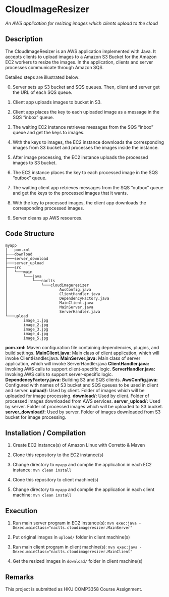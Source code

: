 # CloudImageResizer

*An AWS application for resizing images which clients upload to the cloud*

## Description

The CloudImageResizer is an AWS application implemented with Java. It accepts clients to upload images to a Amazon S3 Bucket for the Amazon EC2 workers to resize the images. In the application, clients and server processes communicate through Amazon SQS.

Detailed steps are illustrated below:



0. Server sets up S3 bucket and SQS queues. Then, client and server get the URL of each SQS queue.

1. Client app uploads images to bucket in S3.

2. Client app places the key to each uploaded image as a message in the SQS “inbox” queue.

3. The waiting EC2 instance retrieves messages from the SQS “inbox” queue and get the keys to images.

4. With the keys to images, the EC2 instance downloads the corresponding images from S3 bucket and processes the images inside the instance.

5. After image processing, the EC2 instance uploads the processed images to S3 bucket.

6. The EC2 instance places the key to each processed image in the SQS “outbox” queue.

7. The waiting client app retrieves messages from the SQS “outbox” queue and get the keys to the processed images that it wants.

8. With the key to processed images, the client app downloads the corresponding processed images.

9. Server cleans up AWS resources.

## Code Structure

```
myapp
│   pom.xml
├───download
├───server_download
├───server_upload
├───src
│   └───main
│       └───java
│           └───naclts
│               └───cloudimageresizer
│                       AwsConfig.java
│                       ClientHandler.java
│                       DependencyFactory.java
│                       MainClient.java
│                       MainServer.java
│                       ServerHandler.java
└───upload
        image_1.jpg
        image_2.jpg
        image_3.jpg
        image_4.jpg
        image_5.jpg
```

**pom.xml:** Maven configuration file containing dependencies, plugins, and build settings.
**MainClient.java:** Main class of client application, which will invoke ClientHandler.java.
**MainServer.java:** Main class of server application, which will invoke ServerHandler.java
**ClientHandler.java:** Invoking AWS calls to support client-specific logic.
**ServerHandler.java:** Invoking AWS calls to support server-specific logic.
**DependencyFactory.java:** Building S3 and SQS clients.
**AwsConfig.java:** Configured with names of S3 bucket and SQS queues to be used in client and server.
**upload/:** Used by client. Folder of images which will be uploaded for image processing.
**download/:** Used by client. Folder of processed images downloaded from AWS services.
**server_upload/:** Used by server. Folder of processed images which will be uploaded to S3 bucket.
**server_download/:** Used by server. Folder of images downloaded from S3 bucket for image processing.

## Installation / Compilation

1. Create EC2 instance(s) of Amazon Linux with Corretto & Maven

2. Clone this repository to the EC2 instance(s)

3. Change directory to `myapp` and complie the application in each EC2 instance:
```mvn clean install```

4. Clone this repository to client machine(s)

5. Change directory to `myapp` and complie the application in each client machine:
```mvn clean install```

## Execution

1. Run main server program in EC2 instance(s):
```mvn exec:java -Dexec.mainClass="naclts.cloudimageresizer.MainServer"```

2. Put original images in `upload/` folder in client machine(s)

3. Run main client program in client machine(s):
```mvn exec:java -Dexec.mainClass="naclts.cloudimageresizer.MainClient"```

4. Get the resized images in `download/` folder in client machine(s)

## Remarks

This project is submitted as HKU COMP3358 Course Assignment.

